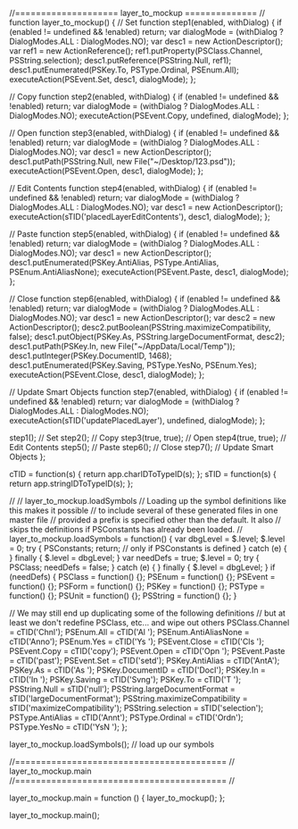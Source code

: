 //==================== layer_to_mockup ==============
//
function layer_to_mockup() {
  // Set
  function step1(enabled, withDialog) {
    if (enabled != undefined && !enabled)
      return;
    var dialogMode = (withDialog ? DialogModes.ALL : DialogModes.NO);
    var desc1 = new ActionDescriptor();
    var ref1 = new ActionReference();
    ref1.putProperty(PSClass.Channel, PSString.selection);
    desc1.putReference(PSString.Null, ref1);
    desc1.putEnumerated(PSKey.To, PSType.Ordinal, PSEnum.All);
    executeAction(PSEvent.Set, desc1, dialogMode);
  };

  // Copy
  function step2(enabled, withDialog) {
    if (enabled != undefined && !enabled)
      return;
    var dialogMode = (withDialog ? DialogModes.ALL : DialogModes.NO);
    executeAction(PSEvent.Copy, undefined, dialogMode);
  };

  // Open
  function step3(enabled, withDialog) {
    if (enabled != undefined && !enabled)
      return;
    var dialogMode = (withDialog ? DialogModes.ALL : DialogModes.NO);
    var desc1 = new ActionDescriptor();
    desc1.putPath(PSString.Null, new File("~/Desktop/123.psd"));
    executeAction(PSEvent.Open, desc1, dialogMode);
  };

  // Edit Contents
  function step4(enabled, withDialog) {
    if (enabled != undefined && !enabled)
      return;
    var dialogMode = (withDialog ? DialogModes.ALL : DialogModes.NO);
    var desc1 = new ActionDescriptor();
    executeAction(sTID('placedLayerEditContents'), desc1, dialogMode);
  };

  // Paste
  function step5(enabled, withDialog) {
    if (enabled != undefined && !enabled)
      return;
    var dialogMode = (withDialog ? DialogModes.ALL : DialogModes.NO);
    var desc1 = new ActionDescriptor();
    desc1.putEnumerated(PSKey.AntiAlias, PSType.AntiAlias, PSEnum.AntiAliasNone);
    executeAction(PSEvent.Paste, desc1, dialogMode);
  };

  // Close
  function step6(enabled, withDialog) {
    if (enabled != undefined && !enabled)
      return;
    var dialogMode = (withDialog ? DialogModes.ALL : DialogModes.NO);
    var desc1 = new ActionDescriptor();
    var desc2 = new ActionDescriptor();
    desc2.putBoolean(PSString.maximizeCompatibility, false);
    desc1.putObject(PSKey.As, PSString.largeDocumentFormat, desc2);
    desc1.putPath(PSKey.In, new File("~/AppData/Local/Temp"));
    desc1.putInteger(PSKey.DocumentID, 1468);
    desc1.putEnumerated(PSKey.Saving, PSType.YesNo, PSEnum.Yes);
    executeAction(PSEvent.Close, desc1, dialogMode);
  };

  // Update Smart Objects
  function step7(enabled, withDialog) {
    if (enabled != undefined && !enabled)
      return;
    var dialogMode = (withDialog ? DialogModes.ALL : DialogModes.NO);
    executeAction(sTID('updatePlacedLayer'), undefined, dialogMode);
  };

  step1();      // Set
  step2();      // Copy
  step3(true, true);      // Open
  step4(true, true);      // Edit Contents
  step5();      // Paste
  step6();      // Close
  step7();      // Update Smart Objects
};



cTID = function(s) { return app.charIDToTypeID(s); };
sTID = function(s) { return app.stringIDToTypeID(s); };

//
// layer_to_mockup.loadSymbols
//   Loading up the symbol definitions like this makes it possible
//   to include several of these generated files in one master file
//   provided a prefix is specified other than the default. It also
//   skips the definitions if PSConstants has already been loaded.
//
layer_to_mockup.loadSymbols = function() {
  var dbgLevel = $.level;
  $.level = 0;
  try {
    PSConstants;
    return; // only if PSConstants is defined
  } catch (e) {
  } finally {
    $.level = dbgLevel;
  }
  var needDefs = true;
  $.level = 0;
  try {
    PSClass;
    needDefs = false;
  } catch (e) {
  } finally {
    $.level = dbgLevel;
  }
  if (needDefs) {
    PSClass = function() {};
    PSEnum = function() {};
    PSEvent = function() {};
    PSForm = function() {};
    PSKey = function() {};
    PSType = function() {};
    PSUnit = function() {};
    PSString = function() {};
  }

  // We may still end up duplicating some of the following definitions
  // but at least we don't redefine PSClass, etc... and wipe out others
  PSClass.Channel = cTID('Chnl');
  PSEnum.All = cTID('Al  ');
  PSEnum.AntiAliasNone = cTID('Anno');
  PSEnum.Yes = cTID('Ys  ');
  PSEvent.Close = cTID('Cls ');
  PSEvent.Copy = cTID('copy');
  PSEvent.Open = cTID('Opn ');
  PSEvent.Paste = cTID('past');
  PSEvent.Set = cTID('setd');
  PSKey.AntiAlias = cTID('AntA');
  PSKey.As = cTID('As  ');
  PSKey.DocumentID = cTID('DocI');
  PSKey.In = cTID('In  ');
  PSKey.Saving = cTID('Svng');
  PSKey.To = cTID('T   ');
  PSString.Null = sTID('null');
  PSString.largeDocumentFormat = sTID('largeDocumentFormat');
  PSString.maximizeCompatibility = sTID('maximizeCompatibility');
  PSString.selection = sTID('selection');
  PSType.AntiAlias = cTID('Annt');
  PSType.Ordinal = cTID('Ordn');
  PSType.YesNo = cTID('YsN ');
};

layer_to_mockup.loadSymbols(); // load up our symbols



//=========================================
//                    layer_to_mockup.main
//=========================================
//

layer_to_mockup.main = function () {
  layer_to_mockup();
};

layer_to_mockup.main();
